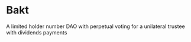 # Bakt
A limited holder number DAO with perpetual voting for a unilateral trustee with dividends payments
